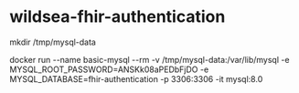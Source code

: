 # wildsea-fhir-authentication

mkdir /tmp/mysql-data

docker run --name basic-mysql --rm -v /tmp/mysql-data:/var/lib/mysql -e MYSQL_ROOT_PASSWORD=ANSKk08aPEDbFjDO -e MYSQL_DATABASE=fhir-authentication -p 3306:3306 -it mysql:8.0
